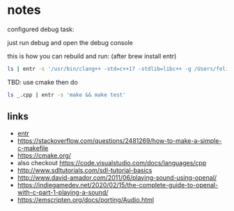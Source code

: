 # notes

configured debug task:

just run debug and open the debug console

this is how you can rebuild and run: (after brew install entr)

```sh
ls | entr -s '/usr/bin/clang++ -std=c++17 -stdlib=libc++ -g /Users/felix/projects/blog/content/cpp/hello.cpp -o /Users/felix/projects/blog/content/cpp/hello && ./hello'
```

TBD: use cmake then do

```sh
ls _.cpp | entr -s 'make && make test'
```

## links

- [entr](http://eradman.com/entrproject/)
- https://stackoverflow.com/questions/2481269/how-to-make-a-simple-c-makefile
- https://cmake.org/
- also checkout https://code.visualstudio.com/docs/languages/cpp
- http://www.sdltutorials.com/sdl-tutorial-basics
- http://www.david-amador.com/2011/06/playing-sound-using-openal/
- https://indiegamedev.net/2020/02/15/the-complete-guide-to-openal-with-c-part-1-playing-a-sound/
- https://emscripten.org/docs/porting/Audio.html
